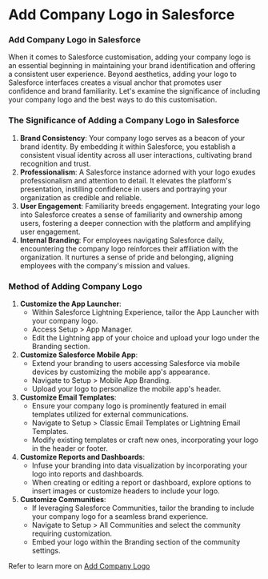 # Add Company Logo in Salesforce

### Add Company Logo in Salesforce

When it comes to Salesforce customisation, adding your company logo is an essential beginning in maintaining your brand identification and offering a consistent user experience. Beyond aesthetics, adding your logo to Salesforce interfaces creates a visual anchor that promotes user confidence and brand familiarity. Let's examine the significance of including your company logo and the best ways to do this customisation.

### The Significance of Adding a Company Logo in Salesforce

1. **Brand Consistency**: Your company logo serves as a beacon of your brand identity. By embedding it within Salesforce, you establish a consistent visual identity across all user interactions, cultivating brand recognition and trust.
2. **Professionalism**: A Salesforce instance adorned with your logo exudes professionalism and attention to detail. It elevates the platform's presentation, instilling confidence in users and portraying your organization as credible and reliable.
3. **User Engagement**: Familiarity breeds engagement. Integrating your logo into Salesforce creates a sense of familiarity and ownership among users, fostering a deeper connection with the platform and amplifying user engagement.
4. **Internal Branding**: For employees navigating Salesforce daily, encountering the company logo reinforces their affiliation with the organization. It nurtures a sense of pride and belonging, aligning employees with the company's mission and values.

### Method of Adding Company Logo

1. **Customize the App Launcher**:
   * Within Salesforce Lightning Experience, tailor the App Launcher with your company logo.
   * Access Setup > App Manager.
   * Edit the Lightning app of your choice and upload your logo under the Branding section.
2. **Customize Salesforce Mobile App**:
   * Extend your branding to users accessing Salesforce via mobile devices by customizing the mobile app's appearance.
   * Navigate to Setup > Mobile App Branding.
   * Upload your logo to personalize the mobile app's header.
3. **Customize Email Templates**:
   * Ensure your company logo is prominently featured in email templates utilized for external communications.
   * Navigate to Setup > Classic Email Templates or Lightning Email Templates.
   * Modify existing templates or craft new ones, incorporating your logo in the header or footer.
4. **Customize Reports and Dashboards**:
   * Infuse your branding into data visualization by incorporating your logo into reports and dashboards.
   * When creating or editing a report or dashboard, explore options to insert images or customize headers to include your logo.
5. **Customize Communities**:
   * If leveraging Salesforce Communities, tailor the branding to include your company logo for a seamless brand experience.
   * Navigate to Setup > All Communities and select the community requiring customization.
   * Embed your logo within the Branding section of the community settings.

Refer to learn more on [Add Company Logo](https://arrify.com/add-company-logo-in-salesforce/)
